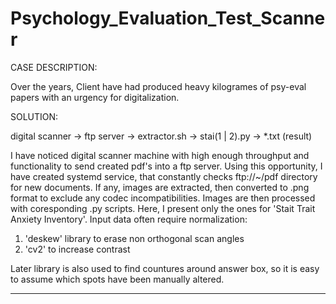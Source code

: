 # Psychology_Evaluation_Test_Scanner

CASE DESCRIPTION:

Over the years, Client have had produced heavy kilogrames of psy-eval papers with an urgency for digitalization.

SOLUTION:

digital scanner -> ftp server -> extractor.sh -> stai(1 | 2).py -> *.txt (result)

I have noticed digital scanner machine with high enough throughput and functionality to send created pdf's into a ftp server.
Using this opportunity, I have created systemd service, that constantly checks ftp://~/pdf directory for new documents.
If any, images are extracted, then converted to .png format to exclude any codec incompatibilities.
Images are then processed with coresponding .py scripts. Here, I present only the ones for 'Stait Trait Anxiety Inventory'.
Input data often require normalization:
  1. 'deskew' library to erase non orthogonal scan angles
  2. 'cv2' to increase contrast
  
Later library is also used to find countures around answer box, so it is easy to assume which spots have been manually altered.

---
